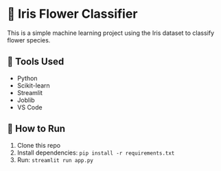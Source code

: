 # 🌸 Iris Flower Classifier

This is a simple machine learning project using the Iris dataset to classify flower species.

## 🔧 Tools Used
- Python
- Scikit-learn
- Streamlit
- Joblib
- VS Code

## 🚀 How to Run
1. Clone this repo
2. Install dependencies: `pip install -r requirements.txt`
3. Run: `streamlit run app.py`
